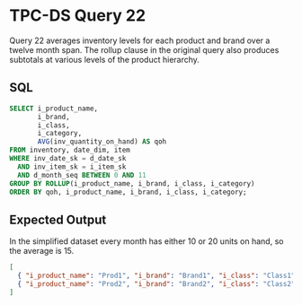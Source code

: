 # TPC-DS Query 22

Query 22 averages inventory levels for each product and brand over a twelve
month span. The rollup clause in the original query also produces subtotals at
various levels of the product hierarchy.

## SQL
```sql
SELECT i_product_name,
       i_brand,
       i_class,
       i_category,
       AVG(inv_quantity_on_hand) AS qoh
FROM inventory, date_dim, item
WHERE inv_date_sk = d_date_sk
  AND inv_item_sk = i_item_sk
  AND d_month_seq BETWEEN 0 AND 11
GROUP BY ROLLUP(i_product_name, i_brand, i_class, i_category)
ORDER BY qoh, i_product_name, i_brand, i_class, i_category;
```

## Expected Output
In the simplified dataset every month has either 10 or 20 units on hand, so the
average is 15.
```json
[
  { "i_product_name": "Prod1", "i_brand": "Brand1", "i_class": "Class1", "i_category": "Cat1", "qoh": 15.0 },
  { "i_product_name": "Prod2", "i_brand": "Brand2", "i_class": "Class2", "i_category": "Cat2", "qoh": 50.0 }
]
```
